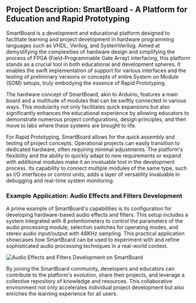 ## Project Description: SmartBoard - A Platform for Education and Rapid Prototyping

SmartBoard is a development and educational platform designed to facilitate learning and project development in hardware programming languages such as VHDL, Verilog, and SystemVerilog. Aimed at demystifying the complexities of hardware design and simplifying the process of FPGA (Field-Programmable Gate Array) interfacing, this platform stands as a crucial tool in both educational and development spheres. It enables the swift implementation of support for various interfaces and the testing of preliminary versions or concepts of entire System on Module (SOM) setups, truly embodying the essence of Rapid Prototyping.

The hardware concept of SmartBoard, akin to Arduino, features a main board and a multitude of modules that can be swiftly connected in various ways. This modularity not only facilitates quick expansions but also significantly enhances the educational experience by allowing educators to demonstrate numerous project configurations, design principles, and then move to labs where these systems are brought to life.

For Rapid Prototyping, SmartBoard allows for the quick assembly and testing of project concepts. Operational projects can easily transition to dedicated hardware, often requiring minimal adjustments. The platform's flexibility and the ability to quickly adapt to new requirements or expand with additional modules make it an invaluable tool in the development process. Its capability to connect multiple modules of the same type, such as I/O interfaces or control units, adds a layer of versatility invaluable in debugging and real-time system monitoring.

### Example Application: Audio Effects and Filters Development

A prime example of SmartBoard's capabilities is its configuration for developing hardware-based audio effects and filters. This setup includes a system integrated with 8 potentiometers to control the parameters of the audio processing module, selection switches for operating modes, and stereo audio input/output with 48KHz sampling. This practical application showcases how SmartBoard can be used to experiment with and refine sophisticated audio processing techniques in a real-world context.

![Audio Effects and Filters Development on SmartBoard](SmartBoardV1/media/example_audio.png)

By joining the SmartBoard community, developers and educators can contribute to the platform's evolution, share their projects, and leverage a collective repository of knowledge and resources. This collaborative environment not only accelerates individual project development but also enriches the learning experience for all users.
